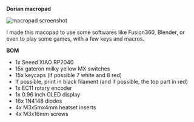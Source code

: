 **Dorian macropad**

![macropad screenshot](https://cdn.hack.pet/slackcdn/2910fc7452dd7426646c6cb5c84f9f75.png)

I made this macopad to use some softwares like Fusion360, Blender, or even to play some games, with a few keys and macros.

**BOM**

- 1x Seeed XIAO RP2040
- 15x gateron milky yellow MX switches
- 15x keycaps (if possible 7 white and 8 red)
- If possible, print in black filament (and if possible, the top part in red)
- 1x EC11 rotary encoder
- 1x 0.96 inch OLED display
- 16x 1N4148 diodes
- 4x M3x5mx4mm heatset inserts
- 4x M3x16mm screws